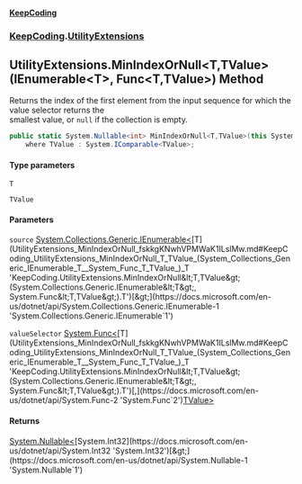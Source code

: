 #### [KeepCoding](index.md 'index')
### [KeepCoding](KeepCoding.md 'KeepCoding').[UtilityExtensions](UtilityExtensions.md 'KeepCoding.UtilityExtensions')
## UtilityExtensions.MinIndexOrNull&lt;T,TValue&gt;(IEnumerable&lt;T&gt;, Func&lt;T,TValue&gt;) Method
Returns the index of the first element from the input sequence for which the value selector returns the  
smallest value, or `null` if the collection is empty.
```csharp
public static System.Nullable<int> MinIndexOrNull<T,TValue>(this System.Collections.Generic.IEnumerable<T> source, System.Func<T,TValue> valueSelector)
    where TValue : System.IComparable<TValue>;
```
#### Type parameters
<a name='KeepCoding_UtilityExtensions_MinIndexOrNull_T_TValue_(System_Collections_Generic_IEnumerable_T__System_Func_T_TValue_)_T'></a>
`T`  
  
<a name='KeepCoding_UtilityExtensions_MinIndexOrNull_T_TValue_(System_Collections_Generic_IEnumerable_T__System_Func_T_TValue_)_TValue'></a>
`TValue`  
  
#### Parameters
<a name='KeepCoding_UtilityExtensions_MinIndexOrNull_T_TValue_(System_Collections_Generic_IEnumerable_T__System_Func_T_TValue_)_source'></a>
`source` [System.Collections.Generic.IEnumerable&lt;](https://docs.microsoft.com/en-us/dotnet/api/System.Collections.Generic.IEnumerable-1 'System.Collections.Generic.IEnumerable`1')[T](UtilityExtensions_MinIndexOrNull_fskkgKNwhVPMWaK1ILslMw.md#KeepCoding_UtilityExtensions_MinIndexOrNull_T_TValue_(System_Collections_Generic_IEnumerable_T__System_Func_T_TValue_)_T 'KeepCoding.UtilityExtensions.MinIndexOrNull&lt;T,TValue&gt;(System.Collections.Generic.IEnumerable&lt;T&gt;, System.Func&lt;T,TValue&gt;).T')[&gt;](https://docs.microsoft.com/en-us/dotnet/api/System.Collections.Generic.IEnumerable-1 'System.Collections.Generic.IEnumerable`1')  
  
<a name='KeepCoding_UtilityExtensions_MinIndexOrNull_T_TValue_(System_Collections_Generic_IEnumerable_T__System_Func_T_TValue_)_valueSelector'></a>
`valueSelector` [System.Func&lt;](https://docs.microsoft.com/en-us/dotnet/api/System.Func-2 'System.Func`2')[T](UtilityExtensions_MinIndexOrNull_fskkgKNwhVPMWaK1ILslMw.md#KeepCoding_UtilityExtensions_MinIndexOrNull_T_TValue_(System_Collections_Generic_IEnumerable_T__System_Func_T_TValue_)_T 'KeepCoding.UtilityExtensions.MinIndexOrNull&lt;T,TValue&gt;(System.Collections.Generic.IEnumerable&lt;T&gt;, System.Func&lt;T,TValue&gt;).T')[,](https://docs.microsoft.com/en-us/dotnet/api/System.Func-2 'System.Func`2')[TValue](UtilityExtensions_MinIndexOrNull_fskkgKNwhVPMWaK1ILslMw.md#KeepCoding_UtilityExtensions_MinIndexOrNull_T_TValue_(System_Collections_Generic_IEnumerable_T__System_Func_T_TValue_)_TValue 'KeepCoding.UtilityExtensions.MinIndexOrNull&lt;T,TValue&gt;(System.Collections.Generic.IEnumerable&lt;T&gt;, System.Func&lt;T,TValue&gt;).TValue')[&gt;](https://docs.microsoft.com/en-us/dotnet/api/System.Func-2 'System.Func`2')  
  
#### Returns
[System.Nullable&lt;](https://docs.microsoft.com/en-us/dotnet/api/System.Nullable-1 'System.Nullable`1')[System.Int32](https://docs.microsoft.com/en-us/dotnet/api/System.Int32 'System.Int32')[&gt;](https://docs.microsoft.com/en-us/dotnet/api/System.Nullable-1 'System.Nullable`1')  
